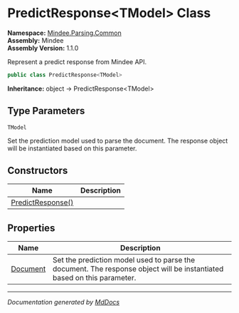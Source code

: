 ﻿<!--  
  <auto-generated>   
    The contents of this file were generated by a tool.  
    Changes to this file may be list if the file is regenerated  
  </auto-generated>   
-->

# PredictResponse\<TModel\> Class

**Namespace:** [Mindee.Parsing.Common](../index.md)  
**Assembly:** Mindee  
**Assembly Version:** 1.1.0

Represent a predict response from Mindee API.

```csharp
public class PredictResponse<TModel>
```

**Inheritance:** object → PredictResponse\<TModel\>

## Type Parameters

`TModel`

Set the prediction model used to parse the document.             The response object will be instantiated based on this parameter.

## Constructors

| Name                                       | Description |
| ------------------------------------------ | ----------- |
| [PredictResponse()](constructors/index.md) |             |

## Properties

| Name                               | Description                                                                                                            |
| ---------------------------------- | ---------------------------------------------------------------------------------------------------------------------- |
| [Document](properties/Document.md) | Set the prediction model used to parse the document. The response object will be instantiated based on this parameter. |

___

*Documentation generated by [MdDocs](https://github.com/ap0llo/mddocs)*
